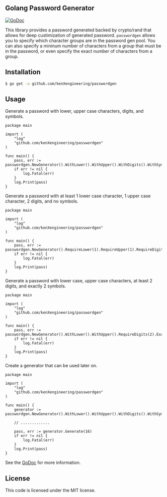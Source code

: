 ## Golang Password Generator

[![GoDoc](https://godoc.org/github.com/kenXengineering/passwordgen?status.svg)](https://godoc.org/github.com/kenXengineering/passwordgen)

This library provides a password generated backed by crypto/rand that allows for deep custimization of generated password.
`passwordgen` allows you to specify which character groups are in the password gen pool.  You can also specify a mininum number of characters from a group that must be in the password, or even specify the exact number of characters from a group.

## Installation
```sh
$ go get -u github.com/kenXengineering/passwordgen
```

## Usage

Generate a password with lower, upper case characters, digits, and symbols.

```goland
package main

import (
    "log"
    "github.com/kenXengineering/passwordgen"
)

func main() {
    pass, err := passwordgen.NewGenerator().WithLower().WithUpper().WithDigits().WithSymbols().Generate(16)
    if err != nil {
        log.Fatal(err)
    }
    log.Print(pass)
}
```

Generate a password with at least 1 lower case character, 1 upper case character, 2 digits, and no symbols.

```goland
package main

import (
    "log"
    "github.com/kenXengineering/passwordgen"
)

func main() {
    pass, err := passwordgen.NewGenerator().RequireLower(1).RequireUpper(1).RequireDigits(2).Generate(8)
    if err != nil {
        log.Fatal(err)
    }
    log.Print(pass)
}
```

Generate a password with lower case, upper case characters, at least 2 digits, and exactly 2 symbols.

```goland
package main

import (
    "log"
    "github.com/kenXengineering/passwordgen"
)

func main() {
    pass, err := passwordgen.NewGenerator().WithLower().WithUpper().RequireDigits(2).ExactSymbol(2).Generate(8)
    if err != nil {
        log.Fatal(err)
    }
    log.Print(pass)
}
```

Create a generator that can be used later on.

```goland
package main

import (
    "log"
    "github.com/kenXengineering/passwordgen"
)

func main() {
    generator := passwordgen.NewGenerator().WithLower().WithUpper().WithDigits().WithSymbols()

    // .............

    pass, err := generator.Generate(16)
    if err != nil {
        log.Fatal(err)
    }
    log.Print(pass)
}
```


See the [GoDoc](https://godoc.org/github.com/kenXengineering/passwordgen) for more
information.

## License

This code is licensed under the MIT license.
